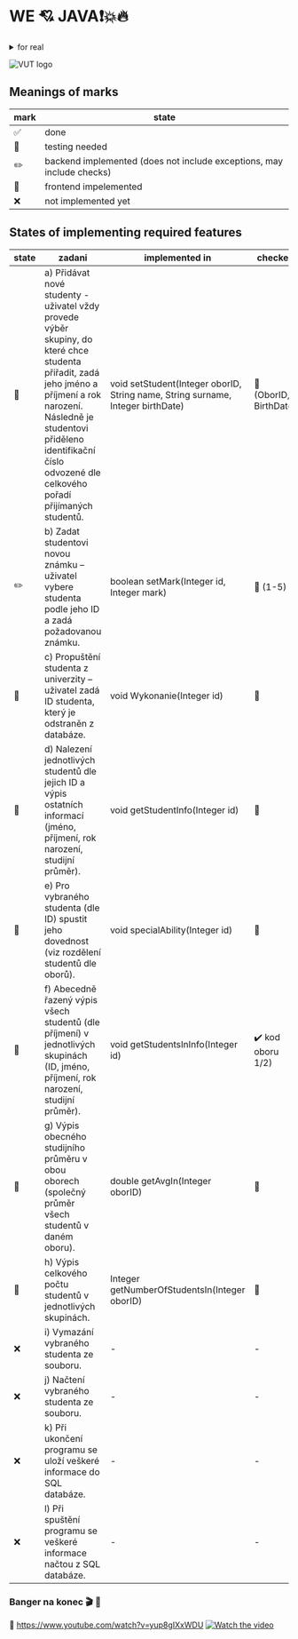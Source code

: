 # WE :cupid: JAVA:exclamation::boom::fire:
<details>
  <summary>for real</summary>
   :trollface:
</details>

![VUT logo](https://vizual.vut.cz/images/o5.png)

## Meanings of marks
| mark  | state |
| ------------- | ------------- |
| :white_check_mark:  | done  |
| :pushpin:  | testing needed  |
| :pencil2:  | backend implemented (does not include exceptions, may include checks)  |
| :newspaper:  | frontend impelemented  |
| :x:  | not implemented yet  |

## States of implementing required features

| state  | zadani | implemented in | checkes | exceptions |
| ------------- | ------------- | ------------- | ------------- | ------------- |
| :newspaper: |  a) Přidávat nové studenty - uživatel vždy provede výběr skupiny, do které chce studenta přiřadit, zadá jeho jméno a příjmení a rok narození. Následně je studentovi přiděleno identifikační číslo odvozené dle celkového pořadí přijímaných studentů. | void setStudent(Integer oborID, String name, String surname, Integer birthDate) | :pushpin: (OborID, BirthDate) | :x: |
| :pencil2: |  b) Zadat studentovi novou známku – uživatel vybere studenta podle jeho ID a zadá požadovanou známku. | boolean setMark(Integer id, Integer mark) | :pushpin: (1-5) | :x: |
| :newspaper: |  c) Propuštění studenta z univerzity – uživatel zadá ID studenta, který je odstraněn z databáze. | void Wykonanie(Integer id) | :pushpin: | :x: |
| :newspaper: |  d) Nalezení jednotlivých studentů dle jejich ID a výpis ostatních informací (jméno, příjmení, rok narození, studijní průměr). | void getStudentInfo(Integer id) |  :pushpin: | :x: |
| :newspaper: |  e) Pro vybraného studenta (dle ID) spustit jeho dovednost (viz rozdělení studentů dle oborů). | void specialAbility(Integer id) | :pushpin: | :x: |
| :newspaper: |  f) Abecedně řazený výpis všech studentů (dle příjmení) v jednotlivých skupinách (ID, jméno, příjmení, rok narození, studijní průměr). | void getStudentsInInfo(Integer id) | :heavy_check_mark: kod oboru 1/2) | :x: |
| :newspaper: |  g) Výpis obecného studijního průměru v obou oborech (společný průměr všech studentů v daném oboru). | double getAvgIn(Integer oborID) | :pushpin: | :x: |
| :newspaper: |  h) Výpis celkového počtu studentů v jednotlivých skupinách. | Integer getNumberOfStudentsIn(Integer oborID) | :pushpin: | :x: |
| :x: |  i) Vymazání vybraného studenta ze souboru. | - | - | - |
| :x: |  j) Načtení vybraného studenta ze souboru. | - | - | - |
| :x: |  k) Při ukončení programu se uloží veškeré informace do SQL databáze. | - | - | - |
| :x: |  l) Při spuštění programu se veškeré informace načtou z SQL databáze. | - | - | - |

### Banger na konec :clapper: :musical_note:
:link: https://www.youtube.com/watch?v=yup8gIXxWDU
[![Watch the video](https://img.youtube.com/vi/yup8gIXxWDU/hqdefault.jpg)](https://youtu.be/yup8gIXxWDU)